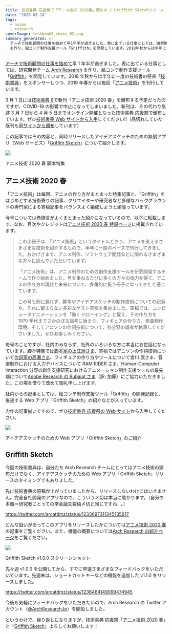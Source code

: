 ```yaml
---
title: 技術書典 応援祭で「アニメ技術 2020春」頒布中 / Griffith Sketchリリース
date: "2020-03-14"
tags:
  - anime
  - research
coverImage: techbook8_shoei_02.png
summary_generated: >-
  アーチで技術顧問の仕事を始めて早1年半が過ぎました。表に出ている仕事としては、研究開発チーム Arch Research
  を作り、絵コンテ制作支援ツール「Griffith」を開発しています。2018年秋からは半年に一度の技術書の祭典「技術書典」をスポンサーしつつ、2019年...
---
```


[アーチで技術顧問の仕事を始めて](https://junkato.jp/ja/blog/2018/07/09/arch-inc-technical-advisor/)早 1 年半が過ぎました。表に出ている仕事としては、研究開発チーム [Arch Research](https://research.archinc.jp/) を作り、絵コンテ制作支援ツール「[Griffith](https://research.archinc.jp/griffith/)」を開発しています。2018 年秋からは半年に一度の技術書の祭典「[技術書典](https://techbookfest.org/)」をスポンサーしつつ、2019 年春からは毎回「[アニメ技術](https://research.archinc.jp/anitech/)」を刊行しています。

3 月 1 日には[技術書典 8](https://techbookfest.org/event/tbf08/circle/5768522244292608)で新刊「アニメ技術 2020 春」を頒布する予定だったのですが、COVID-19 の影響で中止になってしまいました。新刊は、その代わり急遽 3 月 7 日から 4 月 5 日までオンライン開催となった技術書典 応援祭で頒布しています。ぜひ[技術書典 Web サイトから入手](https://techbookfest.org/product/5748798303240192)してください!!（品切れしていた既刊も[同サイトから頒布](https://techbookfest.org/market/search?q=%22%E3%82%A2%E3%83%BC%E3%83%81%E6%8A%80%E8%A1%93%E9%83%A8%22)しています）

この記事ではその内容と、同時リリースしたアイデアスケッチのための無償アプリ（Web サービス）「[Griffith Sketch](https://research.archinc.jp/griffith/sketch/)」について紹介します。

[![](/images/techbook8_shoei_02-1024x1024.png)](https://techbookfest.org/product/5748798303240192)

アニメ技術 2020 春 脚本特集

## アニメ技術 2020 春

「アニメ技術」は毎回、アニメの作り方がまとまった特集記事と、「Griffith」をはじめとする技術寄りの記事、クリエイターや研究者など多様なバックグラウンドの専門家による寄稿記事をバランスよく編成しようと頑張っています。

今号については巻頭言がよくまとまった紹介になっているので、以下に転載します。なお、目次やクレジットは[アニメ技術 2020 春 特設ページ](https://research.archinc.jp/anitech/2020spring/)に掲載されています。

> この小冊子は、「アニメ技術」というタイトルどおり、アニメを支えるさまざまな技術を紹介するもので、半年に一冊のペースで刊行してきました。おかげさまで、アニメ制作、ソフトウェア開発などに関わるさまざまな方々に読んでいただいています。
>
> 「アニメ技術」は、アニメ制作のための創作支援ツールを研究開発するチームで作り始めました。号を重ねるたびに多くの方々の協力を得て、アニメの作り方の現状と未来について、多角的に扱う冊子になってきたと感じています。
>
> この号も例に漏れず、脚本やアイデアスケッチの制作技術についての記事や、それに留まらない多彩なゲスト寄稿を集めました。寄稿では、コンピュータアニメーションを「動くドローイング」と捉え、その作り方を 1970 年代までさかのぼる論考に始まり、フィギュアの作り方、楽曲制作環境、そしてアニソンの作詞技術について、各分野の識者が執筆してくださいました。ぜひお楽しみください。

毎号のことですが、社内のみならず、社外のいろいろな方に本当にお世話になっています。脚本特集では[脚本家の上江洲さま](https://twitter.com/uezux/status/1236942046109171713)、寄稿ではアニソンの作詞技術について[作詞家の高瀬さま](https://twitter.com/Takase_Aiko/status/1236565382988591104)、フィギュアの作り方やツールについて宮川 武さま、音楽制作における入力デバイスについて RAM RIDER さま、Human-Computer Interaction 分野の創作支援研究におけるアニメーション制作支援ツールの最先端について[Adobe Research の Rubaiat さま](https://rubaiathabib.me/)（訳: 加藤）にご協力いただきました。この場を借りて改めて御礼申し上げます。

社内からの記事としては、絵コンテ制作支援ツール「Griffith」の開発記録と、後述する Web アプリ「Griffith Sketch」の紹介などが入っています。

力作の記事揃いですので、ぜひ[技術書典 応援祭の Web サイト](https://techbookfest.org/product/5748798303240192)から入手してください。

[![](/images/techbook8_shoei_04-1024x1024.png)](https://techbookfest.org/product/5748798303240192)

アイデアスケッチのための Web アプリ「Griffith Sketch」のご紹介

## Griffith Sketch

今回の技術書典は、自分たち Arch Research チームにとってはアニメ技術の頒布だけでなく、アイデアスケッチのための Web アプリ「Griffith Sketch」リリースのタイミングでもありました。

先に技術書典の原稿が上がっていましたから、リリースしないわけにはいきません。完全自社開発のアプリなので、こういう〆切は本当に助かります。（自分の本職＝研究者にとっての学会論文投稿〆切と同じですね…。）

https://twitter.com/arcatdmz/status/1233697311345135617

どんな狙いがあってこのアプリをリリースしたかについては[アニメ技術 2020 春](https://techbookfest.org/product/5748798303240192)の記事をご覧ください。また、機能の概要については[Arch Research の紹介ページ](https://research.archinc.jp/griffith/sketch/)をご覧ください。

![](/images/griffith-sketch-fig1-1024x576.png)

Griffith Sketch v1.0.0 スクリーンショット

先々週 v1.0.0 を公開してから、すでに早速さまざまなフィードバックをいただいています。先週末は、ショートカットキーなどの機能を追加した v1.1.0 をリリースしました。

https://twitter.com/arcatdmz/status/1236464149099474945

今後も気軽にフィードバックをいただきたいので、Arch Research の Twitter アカウント（[@ArchResearchJp](https://twitter.com/ArchResearchJp)）を開設しました。

というわけで、繰り返しになりますが、技術書典 応援祭「[アニメ技術 2020 春](https://research.archinc.jp/anitech/2020spring/)」と「[Griffith Sketch](https://research.archinc.jp/griffith/sketch/)」よろしくお願いします！
